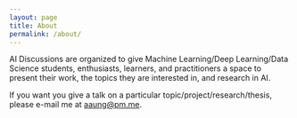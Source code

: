 ```yaml
---
layout: page
title: About
permalink: /about/
---
```


AI Discussions are organized to give Machine Learning/Deep Learning/Data Science students, enthusiasts, learners, and practitioners
a space to present their work, the topics they are interested in, and research in AI.

If you want you give a talk on a particular topic/project/research/thesis, please e-mail me at <aaung@pm.me>.